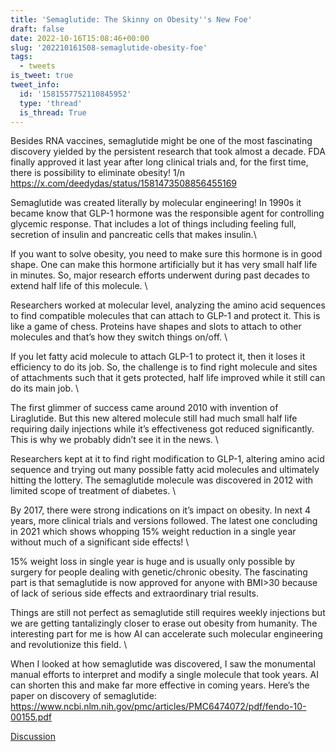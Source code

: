 ```yaml
---
title: 'Semaglutide: The Skinny on Obesity''s New Foe'
draft: false
date: 2022-10-16T15:08:46+00:00
slug: '202210161508-semaglutide-obesity-foe'
tags:
  - tweets
is_tweet: true
tweet_info:
  id: '1581557752110845952'
  type: 'thread'
  is_thread: True
---
```




Besides RNA vaccines, semaglutide might be one of the most fascinating discovery yielded by the persistent research that took almost a decade. FDA finally approved it last year after long clinical trials and, for the first time, there is possibility to eliminate obesity! 1/n <https://x.com/deedydas/status/1581473508856455169>

Semaglutide was created literally by molecular engineering! In 1990s it became know that GLP-1 hormone was the responsible agent for controlling glycemic response. That includes a lot of things including feeling full, secretion of insulin and pancreatic cells that makes insulin.\

If you want to solve obesity, you need to make sure this hormone is in good shape. One can make this hormone artificially but it has very small half life in minutes. So, major research efforts underwent during past decades to extend half life of this molecule. \

Researchers worked at molecular level, analyzing the amino acid sequences to find compatible molecules that can attach to GLP-1 and protect it. This is like a game of chess. Proteins have shapes and slots to attach to other molecules and that’s how they switch things on/off. \

If you let fatty acid molecule to attach GLP-1 to protect it, then it loses it efficiency to do its job. So, the challenge is to find right molecule and sites of attachments such that it gets protected, half life improved while it still can do its main job. \

The first glimmer of success came around 2010 with invention of Liraglutide. But this new altered molecule still had much small half life requiring daily injections while it’s effectiveness got reduced significantly. This is why we probably didn’t see it in the news. \

Researchers kept at it to find right modification to GLP-1, altering amino acid sequence and trying out many possible fatty acid molecules and ultimately hitting the lottery. The semaglutide molecule was discovered in 2012 with limited scope of treatment of diabetes. \

By 2017, there were strong indications on it’s impact on obesity. In next 4 years, more clinical trials and versions followed. The latest one concluding in 2021 which shows whopping 15% weight reduction in a single year without much of a  significant side effects! \

15% weight loss in single year is huge and is usually only possible by surgery for people dealing with genetic/chronic obesity. The fascinating part is that semaglutide is now approved for anyone with BMI&gt;30 because of lack of serious side effects and extraordinary trial results.

Things are still not perfect as semaglutide still requires weekly injections but we are getting tantalizingly closer to erase out obesity from humanity. The interesting part for me is how AI can accelerate such molecular engineering and revolutionize this field. \

When I looked at how semaglutide was discovered, I saw the monumental manual efforts to interpret and modify a single molecule that took years. AI can shorten this and make far more effective in coming years. Here’s the paper on discovery of semaglutide: <https://www.ncbi.nlm.nih.gov/pmc/articles/PMC6474072/pdf/fendo-10-00155.pdf>

[Discussion](https://x.com/sytelus/status/1581557752110845952)
